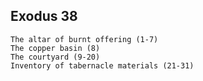 ## Exodus 38

```
The altar of burnt offering (1-7)
The copper basin (8)
The courtyard (9-20)
Inventory of tabernacle materials (21-31)
```
